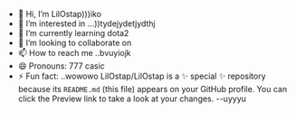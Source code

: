 - 👋 Hi, I’m LilOstap)))iko
- 👀 I’m interested in ...))tydejydetjydthj
- 🌱 I’m currently learning dota2
- 💞️ I’m looking to collaborate on 
- 📫 How to reach me ..bvuyiojk
- 😄 Pronouns: 777 casic
- ⚡ Fun fact: ..wowowo
LilOstap/LilOstap is a ✨ special ✨ repository because its `README.md` (this file) appears on your GitHub profile.
You can click the Preview link to take a look at your changes.
--uyyyu
